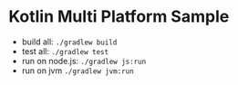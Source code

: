 # Kotlin Multi Platform Sample

- build all: `./gradlew build`
- test all: `./gradlew test`
- run on node.js: `./gradlew js:run`
- run on jvm `./gradlew jvm:run`
